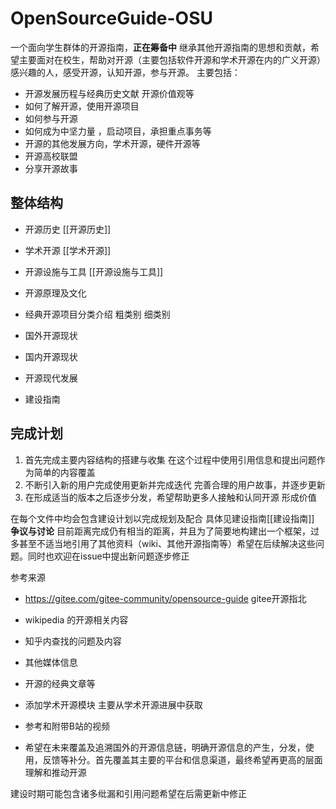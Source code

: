 # OpenSourceGuide-OSU
一个面向学生群体的开源指南，**正在筹备中**
继承其他开源指南的思想和贡献，希望主要面对在校生，帮助对开源（主要包括软件开源和学术开源在内的广义开源）感兴趣的人，感受开源，认知开源，参与开源。
主要包括：
- 开源发展历程与经典历史文献     开源价值观等
- 如何了解开源，使用开源项目
- 如何参与开源
- 如何成为中坚力量 ，启动项目，承担重点事务等
- 开源的其他发展方向，学术开源，硬件开源等
- 开源高校联盟
- 分享开源故事



## 整体结构
- 开源历史 [[开源历史]]
- 学术开源 [[学术开源]]
- 开源设施与工具 [[开源设施与工具]]
- 开源原理及文化
- 经典开源项目分类介绍  粗类别   细类别
- 国外开源现状
- 国内开源现状
- 开源现代发展

- 建设指南

## 完成计划
1. 首先完成主要内容结构的搭建与收集  在这个过程中使用引用信息和提出问题作为简单的内容覆盖
2. 不断引入新的用户完成使用更新并完成迭代   完善合理的用户故事，并逐步更新
3. 在形成适当的版本之后逐步分发，希望帮助更多人接触和认同开源  形成价值

在每个文件中均会包含建设计划以完成规划及配合
具体见建设指南[[建设指南]]
**争议与讨论**   目前距离完成仍有相当的距离，并且为了简要地构建出一个框架，过多甚至不适当地引用了其他资料（wiki、其他开源指南等）希望在后续解决这些问题。同时也欢迎在issue中提出新问题逐步修正






参考来源
- https://gitee.com/gitee-community/opensource-guide gitee开源指北
- wikipedia 的开源相关内容
- 知乎内查找的问题及内容
- 其他媒体信息
- 开源的经典文章等
- 添加学术开源模块   主要从学术开源进展中获取

- 参考和附带B站的视频

- 希望在未来覆盖及追溯国外的开源信息链，明确开源信息的产生，分发，使用，反馈等补分。首先覆盖其主要的平台和信息渠道，最终希望再更高的层面理解和推动开源

建设时期可能包含诸多纰漏和引用问题希望在后需更新中修正
